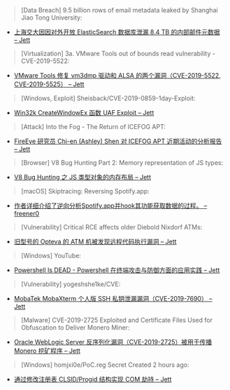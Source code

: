 > [Data Breach] 9.5 billion rows of email metadata leaked by Shanghai Jiao Tong University: 


* [上海交大因因对外开放 ElasticSearch 数据库泄漏 8.4 TB 的内部邮件元数据 – Jett](https://rainbowtabl.es/2019/06/09/shanghai-jiao-tong-university-email-metadata-leak/)



> [Virtualization] 3a. VMware Tools out of bounds read vulnerability - CVE-2019-5522: 


* [VMware Tools 修复 vm3dmp 驱动和 ALSA 的两个漏洞（CVE-2019-5522, CVE-2019-5525） – Jett](https://www.vmware.com/security/advisories/VMSA-2019-0009.html)



> [Windows, Exploit] Sheisback/CVE-2019-0859-1day-Exploit: 


* [Win32k CreateWindowEx 函数 UAF Exploit – Jett](https://github.com/Sheisback/CVE-2019-0859-1day-Exploit)



> [Attack] Into the Fog - The Return of ICEFOG APT: 


* [FireEye 研究员 Chi-en (Ashley) Shen 对 ICEFOG APT 近期活动的分析报告 – Jett](https://speakerdeck.com/ashley920/into-the-fog-the-return-of-icefog-apt)



> [Browser] V8 Bug Hunting Part 2: Memory representation of JS types: 


* [V8 Bug Hunting 之 JS 类型对象的内存布局 – Jett](https://medium.com/@stankoja/v8-bug-hunting-part-2-memory-representation-of-js-types-ea37571276b8)



> [macOS] Skiptracing: Reversing Spotify.app: 


* [作者详细介绍了逆向分析Spotify.app并hook其功能获取数据的过程。 – freener0](https://medium.com/@lerner98/skiptracing-reversing-spotify-app-3a6df367287d)



> [Vulnerability] Critical RCE affects older Diebold Nixdorf ATMs: 


* [旧型号的 Opteva 的 ATM 机被发现远程代码执行漏洞 – Jett](https://securityaffairs.co/wordpress/86842/hacking/diebold-nixdorf-atm-flaw.html)



> [Windows] YouTube: 


* [Powershell Is DEAD - Powershell 在终端攻击与防御方面的应用实践 – Jett](http://bit.ly/2QVxcZJ)



> [Vulnerability] yogeshshe1ke/CVE: 


* [MobaTek MobaXterm 个人版 SSH 私钥泄漏漏洞（CVE-2019-7690） – Jett](https://github.com/yogeshshe1ke/CVE/)



> [Malware] CVE-2019-2725 Exploited and Certificate Files Used for Obfuscation to Deliver Monero Miner: 


* [Oracle WebLogic Server 反序列化漏洞（CVE-2019-2725）被用于传播 Monero 挖矿程序 – Jett](http://bit.ly/31mJVJG)



> [Windows] homjxi0e/PoC.reg Secret Created 2 hours ago: 


* [通过修改注册表 CLSID/Progid 结构实现 COM 劫持 – Jett](https://gist.github.com/homjxi0e/7894be4695e5f348a749ce5ec31bd314)